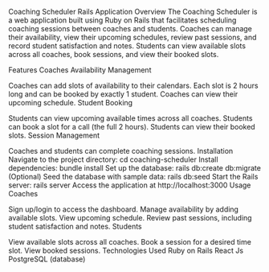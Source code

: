 Coaching Scheduler Rails Application
Overview
The Coaching Scheduler is a web application built using Ruby on Rails that facilitates scheduling coaching sessions between coaches and students. Coaches can manage their availability, view their upcoming schedules, review past sessions, and record student satisfaction and notes. Students can view available slots across all coaches, book sessions, and view their booked slots.

Features
Coaches Availability Management

Coaches can add slots of availability to their calendars.
Each slot is 2 hours long and can be booked by exactly 1 student.
Coaches can view their upcoming schedule.
Student Booking

Students can view upcoming available times across all coaches.
Students can book a slot for a call (the full 2 hours).
Students can view their booked slots.
Session Management

Coaches and students can complete coaching sessions.
Installation
Navigate to the project directory: cd coaching-scheduler
Install dependencies: bundle install
Set up the database: rails db:create db:migrate
(Optional) Seed the database with sample data: rails db:seed
Start the Rails server: rails server
Access the application at http://localhost:3000
Usage
Coaches

Sign up/login to access the dashboard.
Manage availability by adding available slots.
View upcoming schedule.
Review past sessions, including student satisfaction and notes.
Students

View available slots across all coaches.
Book a session for a desired time slot.
View booked sessions.
Technologies Used
Ruby on Rails
React Js
PostgreSQL (database)
